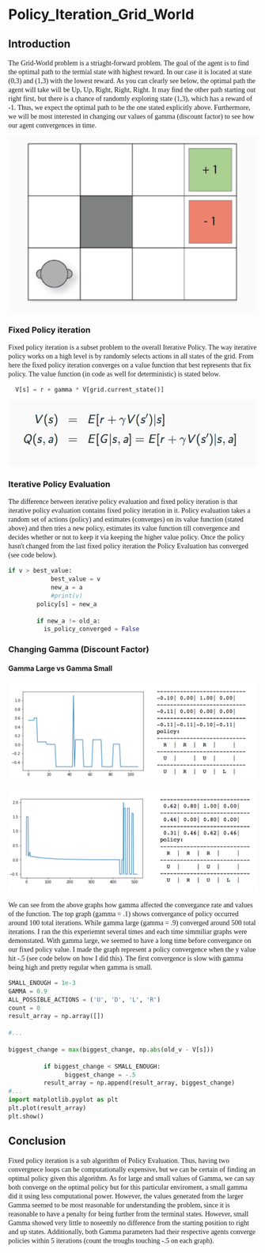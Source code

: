 # Policy_Iteration_Grid_World

## Introduction

<span style="font-family:Papyrus"> The Grid-World problem is a striaght-forward problem. The goal of the agent is to find the optimal path to the termial state with highest reward. In our case it is located at state (0,3) and (1,3) with the lowest reward. As you can clearly see below, the optimal path the agent will take will be Up, Up, Right, Right, Right. It may find the other path starting out right first, but there is a chance of randomly exploring state (1,3), which has a reward of -1. Thus, we expect the optimal path to be the one stated explicitly above. Furthermore, we will be most interested in changing our values of gamma (discount factor) to see how our agent convergences in time. 
</span>


<p align="center">
  <img src="Grid_world.png" />
</p>

### Fixed Policy iteration

<span style="font-family:Papyrus"> Fixed policy iteration is a subset problem to the overall Iterative Policy. The way iterative policy works on a high level is by randomly selects actions in all states of the grid. From here the fixed policy iteration converges on a value function that best represents that fix policy. The value function (in code as well for deterministic) is stated below.
</span>
```python
  V[s] = r + gamma * V[grid.current_state()]
```


<p align="center">
  <img src="equation_value_func.png" />
</p>

### Iterative Policy Evaluation

<span style="font-family:Papyrus"> The difference between iterative policy evaluation and fixed policy iteration is that iterative policy evaluation contains fixed policy iteration in it. Policy evaluation takes a random set of actions (policy) and estimates (converges) on its value function (stated above) and then tries a new policy, estimates its value function till convergence and decides whether or not to keep it via keeping the higher value policy. Once the policy hasn't changed from the last fixed policy iteration the Policy Evaluation has converged (see code below).
</span>

```python
if v > best_value:
            best_value = v
            new_a = a
            #print(v)
        policy[s] = new_a
        
        if new_a != old_a:
          is_policy_converged = False
 ```
### Changing Gamma (Discount Factor)

#### Gamma Large vs Gamma Small
<p align="center">
  <img src="smallgamma.png" />
</p>
<p align="center">
  <img src="largegamma1.png" />
</p>

<span style="font-family:Papyrus"> We can see from the above graphs how gamma affected the convergance rate and values of the function. The top graph (gamma = .1) shows convergance of policy occurred around 100 total iterations. While gamma large (gamma = .9) converged around 500 total iterations. I ran the this experiemnt several times and each time simmiliar graphs were demonstated. With gamma large, we seemed to have a long time before convergance on our fixed policy value. I made the graph represent a policy convergence when the y value hit -.5 (see code below on how I did this). The first convergence is slow with gamma being high and pretty regular when gamma is small. 
</span>

```python
SMALL_ENOUGH = 1e-3
GAMMA = 0.9
ALL_POSSIBLE_ACTIONS = ('U', 'D', 'L', 'R')
count = 0
result_array = np.array([])

#...

biggest_change = max(biggest_change, np.abs(old_v - V[s]))
          
          if biggest_change < SMALL_ENOUGH:
                biggest_change = -.5
          result_array = np.append(result_array, biggest_change)
#...
import matplotlib.pyplot as plt
plt.plot(result_array)
plt.show()
```
## Conclusion

<span style="font-family:Papyrus"> Fixed policy iteration is a sub algorithm of Policy Evaluation. Thus, having two convergnece loops can be computationally expensive, but we can be certain of finding an optimal policy given this algorithm. As for large and small values of Gamma, we can say both converge on the optimal policy but for this particular enviroment, a small gamma did it using less computational power. However, the values generated from the larger Gamma seemed to be most reasonable for understanding the problem, since it is reasonable to have a penalty for being further from the terminal states. However, small Gamma showed very little to noseemly no difference from the starting position to right and up states. Additionally, both Gamma parameters had their respective agents converge policies within 5 iterations (count the troughs touching -.5 on each graph).
</span>
